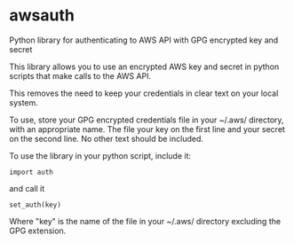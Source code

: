# awsauth
Python library for authenticating to AWS API with GPG encrypted key and secret

This library allows you to use an encrypted AWS key and secret in python scripts that make calls to the AWS API.

This removes the need to keep your credentials in clear text on your local system.

To use, store your GPG encrypted credentials file in your ~/.aws/ directory, with an appropriate name. The file your key on the first line and your secret on the second line. No other text should be included.

To use the library in your python script, include it:

    import auth

and call it

    set_auth(key)

Where "key" is the name of the file in your ~/.aws/ directory excluding the GPG extension.


